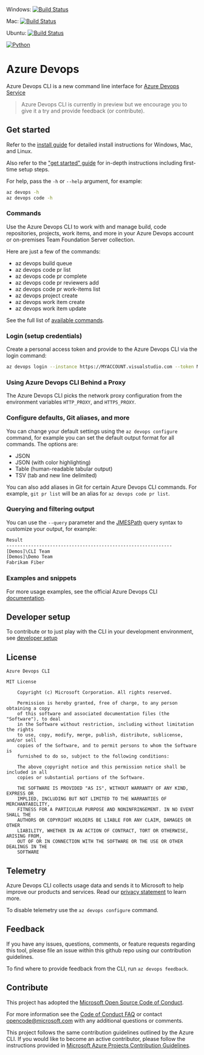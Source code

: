 Windows: [![Build Status](https://dev.azure.com/AzureDevOpsCliOrg/AzureDevOpsCli/_apis/build/status/Master%20Branch%20-%20Windows)](https://dev.azure.com/AzureDevOpsCliOrg/AzureDevOpsCli/_build/latest?definitionId=6)

Mac: [![Build Status](https://dev.azure.com/AzureDevOpsCliOrg/AzureDevOpsCli/_apis/build/status/Master%20Branch%20-%20Mac)](https://dev.azure.com/AzureDevOpsCliOrg/AzureDevOpsCli/_build/latest?definitionId=7)

Ubuntu: [![Build Status](https://dev.azure.com/AzureDevOpsCliOrg/AzureDevOpsCli/_apis/build/status/Master%20Branch%20-%20Ubuntu)](https://dev.azure.com/AzureDevOpsCliOrg/AzureDevOpsCli/_build/latest?definitionId=5)

[![Python](https://img.shields.io/pypi/pyversions/vsts-cli.svg)](https://pypi.python.org/pypi/vsts-cli)

# Azure Devops

Azure Devops CLI is a new command line interface for [Azure Devops Service](https://azure.microsoft.com/en-in/services/devops/) 

> Azure Devops CLI is currently in preview but we encourage you to give it a try and provide feedback (or contribute). 

## Get started

Refer to the [install guide](https://aka.ms/vsts-cli-docs-install) for detailed install instructions for Windows, Mac, and Linux.

Also refer to the ["get started" guide](https://aka.ms/vsts-cli-docs-getstarted) for in-depth instructions including first-time setup steps.

For help, pass the `-h` or `--help` argument, for example:

```bash
az devops -h
az devops code -h
```

### Commands

Use the Azure Devops CLI to work with and manage build, code repositories, projects, work items, and more in your Azure Devops account or on-premises Team Foundation Server collection.

Here are just a few of the commands:

* az devops build queue
* az devops code pr list
* az devops code pr complete
* az devops code pr reviewers add
* az devops code pr work-items list
* az devops project create
* az devops work item create
* az devops work item update

See the full list of [available commands](https://aka.ms/vsts-cli-commands).

### Login (setup credentials)

Create a personal access token and provide to the Azure Devops CLI via the login command:

```bash
az devops login --instance https://MYACCOUNT.visualstudio.com --token MYTOKEN
```

### Using Azure Devops CLI Behind a Proxy

The Azure Devops CLI picks the network proxy configuration from the environment variables `HTTP_PROXY`, and `HTTPS_PROXY`. 

### Configure defaults, Git aliases, and more

You can change your default settings using the `az devops configure` command, for example you can set the default output format for all commands. The options are:

* JSON
* JSON (with color highlighting)
* Table (human-readable tabular output)
* TSV (tab and new line delimited)

You can also add aliases in Git for certain Azure Devops CLI commands. For example, `git pr list` will be an alias for `az devops code pr list`.

### Querying and filtering output

You can use the `--query` parameter and the [JMESPath](http://jmespath.org/) query syntax to customize your output, for example:

```bash
Result
-------------------------------------------------------------
[Demos]\CLI Team
[Demos]\Demo Team
Fabrikam Fiber
```

### Examples and snippets

For more usage examples, see the official Azure Devops CLI [documentation](https://aka.ms/vsts-cli-docs-overview).

## Developer setup

To contribute or to just play with the CLI in your development environment, see [developer setup](./doc/dev_setup.md) 

## License

```
Azure Devops CLI

MIT License

    Copyright (c) Microsoft Corporation. All rights reserved.

    Permission is hereby granted, free of charge, to any person obtaining a copy
    of this software and associated documentation files (the "Software"), to deal
    in the Software without restriction, including without limitation the rights
    to use, copy, modify, merge, publish, distribute, sublicense, and/or sell
    copies of the Software, and to permit persons to whom the Software is
    furnished to do so, subject to the following conditions:

    The above copyright notice and this permission notice shall be included in all
    copies or substantial portions of the Software.

    THE SOFTWARE IS PROVIDED "AS IS", WITHOUT WARRANTY OF ANY KIND, EXPRESS OR
    IMPLIED, INCLUDING BUT NOT LIMITED TO THE WARRANTIES OF MERCHANTABILITY,
    FITNESS FOR A PARTICULAR PURPOSE AND NONINFRINGEMENT. IN NO EVENT SHALL THE
    AUTHORS OR COPYRIGHT HOLDERS BE LIABLE FOR ANY CLAIM, DAMAGES OR OTHER
    LIABILITY, WHETHER IN AN ACTION OF CONTRACT, TORT OR OTHERWISE, ARISING FROM,
    OUT OF OR IN CONNECTION WITH THE SOFTWARE OR THE USE OR OTHER DEALINGS IN THE
    SOFTWARE
```

## Telemetry

Azure Devops CLI collects usage data and sends it to Microsoft to help improve our products and services. Read our [privacy statement](https://privacy.microsoft.com/en-us/privacystatement) to learn more. 

To disable telemetry use the `az devops configure` command.

## Feedback

If you have any issues, questions, comments, or feature requests regarding this tool, please file an issue within this github repo using our contribution guidelines. 

To find where to provide feedback from the CLI, run `az devops feedback`.

## Contribute

This project has adopted the [Microsoft Open Source Code of Conduct](https://opensource.microsoft.com/codeofconduct/).

For more information see the [Code of Conduct FAQ](https://opensource.microsoft.com/codeofconduct/faq/) or contact [opencode@microsoft.com](mailto:opencode@microsoft.com) with any additional questions or comments.

This project follows the same contribution guidelines outlined by the Azure CLI. If you would like to become an active contributor, please follow the instructions provided in [Microsoft Azure Projects Contribution Guidelines](http://azure.github.io/guidelines.html).
